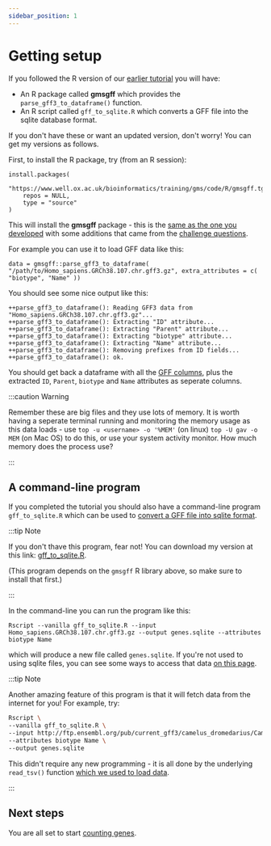 ```yaml
---
sidebar_position: 1
---
```


# Getting setup

If you followed the R version of our [earlier tutorial](../programming_with_gene_annotations3/README.md) you will have:

* An R package called **gmsgff** which provides the `parse_gff3_to_dataframe()` function.
* An R script called `gff_to_sqlite.R` which converts a GFF file into the sqlite database format.

If you don't have these or want an updated version, don't worry!  You can get my versions as follows.

First, to install the R package, try (from an R session):
```
install.packages(
	"https://www.well.ox.ac.uk/bioinformatics/training/gms/code/R/gmsgff.tgz",
	repos = NULL,
	type = "source"
)
```

This will install the **gmsgff** package - this is the [same as the one you developed](../programming_with_gene_annotations3/007_making_a_module.md) with some additions that came from the [challenge
questions](../programming_with_gene_annotations3/009_challenge_questions.md).  

For example you can use it to load GFF data like this:
```
data = gmsgff::parse_gff3_to_dataframe( "/path/to/Homo_sapiens.GRCh38.107.chr.gff3.gz", extra_attributes = c( "biotype", "Name" ))
```

You should see some nice output like this:
```
++parse_gff3_to_dataframe(): Reading GFF3 data from "Homo_sapiens.GRCh38.107.chr.gff3.gz"...
++parse_gff3_to_dataframe(): Extracting "ID" attribute...                                                          
++parse_gff3_to_dataframe(): Extracting "Parent" attribute...
++parse_gff3_to_dataframe(): Extracting "biotype" attribute...
++parse_gff3_to_dataframe(): Extracting "Name" attribute...
++parse_gff3_to_dataframe(): Removing prefixes from ID fields...
++parse_gff3_to_dataframe(): ok.
```

You should get back a dataframe with all the [GFF columns](https://m.ensembl.org/info/website/upload/gff3.html), plus
the extracted `ID`, `Parent`, `biotype` and `Name` attributes as seperate columns.

:::caution Warning

Remember these are big files and they use lots of memory.  It is worth having a seperate terminal running and monitoring
the memory usage as this data loads - use `top -u <username> -o '%MEM'` (on linux) `top -U gav -o MEM` (on Mac OS) to do
this, or use your system activity monitor.  How much memory does the process use?

:::

## A command-line program

If you completed the tutorial you should also have a command-line program `gff_to_sqlite.R` which can be used to
[convert a GFF file into sqlite format](../programming_with_gene_annotations3/008_Converting_gff_to_sqlite.md).  

:::tip Note

If you don't thave this program, fear not!  You can download my version at this link:
[gff_to_sqlite.R](https://github.com/chg-training/chg-training-resources/blob/main/docs/bioinformatics/analysing_genes_across_species/code/gff_to_sqlite.R).

(This program depends on the `gmsgff` R library above, so make sure to install that first.)

:::

In the command-line you can run the program like this:

```
Rscript --vanilla gff_to_sqlite.R --input Homo_sapiens.GRCh38.107.chr.gff3.gz --output genes.sqlite --attributes biotype Name
```
which will produce a new file called `genes.sqlite`.  If you're not used to using sqlite files, you can see some ways to
access that data [on this page](../programming_with_gene_annotations3/appendices/sqlite_access.md).

:::tip Note

Another amazing feature of this program is that it will fetch data from the internet for you!  For example, try:
```sh
Rscript \
--vanilla gff_to_sqlite.R \
--input http://ftp.ensembl.org/pub/current_gff3/camelus_dromedarius/Camelus_dromedarius.CamDro2.110.chr.gff3.gz \
--attributes biotype Name \
--output genes.sqlite
```

This didn't require any new programming - it is all done by the underlying `read_tsv()` function [which we used to load
data](../programming_with_gene_annotations3/003_Getting_started_writing_some_code.md).

:::

## Next steps

You are all set to start [counting genes](./006_Counting_genes_1.md).
